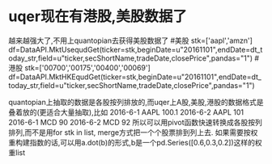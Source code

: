 # uqer现在有港股,美股数据了

越来越强大了,不用上quantopian去获得美股数据了
#美股
stk=['aapl','amzn']
df=DataAPI.MktUsequdGet(ticker=stk,beginDate=u"20161101",endDate=dt_today_str,field=u"ticker,secShortName,tradeDate,closePrice",pandas="1")
#港股
stk=['00700','00175','00400','00069']
df=DataAPI.MktHKEqudGet(ticker=stk,beginDate=u"20161101",endDate=dt_today_str,field=u"ticker,secShortName,tradeDate,closePrice",pandas="1")

quantopian上抽取的数据是各股按列排放的,而uqer上A股,美股,港股的数据格式是叠着放的(更适合大量抽取),比如
2016-6-1 AAPL 100.1
2016-6-2 AAPL 101
2016-6-1 MCD 90
2016-6-2 MCD 92
所以可以用pivot函数快速转换成各股按列排列,而不是用for stk in list, merge方式把一个个股票排到列上去. 如果需要按权重构建指数的话,可以用a.dot(b)的形式,b是一个pd.Series([0.6,0.3,0.2])这样的权重list
